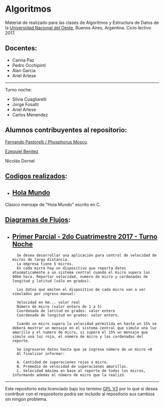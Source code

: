 # Algoritmos
Material de realizado para las clases de Algoritmos y Estructura de Datos de la [Universidad Nacional del Oeste](http://uno.edu.ar/), Buenos Aires, Argentina.
Ciclo lectivo 2017.

## Docentes:
* Carina Paz
* Pedro Occhipinti
* Alan Garcia
* Ariel Artese
***
Turno noche:
* Silvia Cuagliarelli
* Jorge Fosatti
* Ariel Artese
* Carlos Menendez

## Alumnos contribuyentes al repositorio:
[Fernando Pastorelli / Phosphorus Moscu](https://github.com/Phosphorus-M).

[Ezequiel Benitez ](https://github.com/Ezekidosh)

Nicolás Dornel

## [Codigos realizados](https://github.com/Phosphorus-M/Algoritmos/tree/master/Clases):

- ## [Hola Mundo](https://github.com/Phosphorus-M/Algoritmos/blob/master/Clases/1%20-%20Hola%20Mundo.c)
Clasico mensaje de "Hola Mundo" escrito en C.

## [Diagramas de Flujos](https://github.com/Phosphorus-M/Algoritmos/tree/master/Diagramas%20de%20Flujo):

- ## [Primer Parcial - 2do Cuatrimestre 2017 - Turno Noche](https://github.com/Phosphorus-M/Algoritmos/blob/master/Diagramas%20de%20Flujo/PrimerP2017TN.png)
		Se desea desarrollar una aplicación para control de velocidad de micros de larga distancia.
		La empresa tiene 5 micros.
		En cada micro hay un dispositivo que reporta datos atuomaticamente a un sistema central cuando el micro supera los 90km hora. Reportar velocidad, numero de micro y cordenadas de longitud y latitud (sólo en grados).

		Los datos que emiten el dispositivo de cada micro van a ser simulados por ingreso manual:

		Velocidad en km... valor real
		Número de micro (valor entero de 1 a 5)
		Coordenada de latitud en grados: valor entero
		Coordenada de longitud en grados: valor entero.

		Cuando un micro supera la velocidad permitida en hasta un 15% se deberá mostrar un mensaje en el sistema central que simule una luz amarilla y el numero de micro, si supera el 15% un mensaje que simule una luz roja, el número de micro y las cordenadas del reporte.

		Se ingresaron datos hasta que se ingrese número de un micro =0
		Al finalizar informar:

		A. Cantidad de superaciones rojas x micro.
		B. Promedio de velocidad de superaciones amarillas.
		C. Velocidad máxima en base al reporte de todos los micros, informando además el número de micro que la realizó.

***

Este repositorio esta licenciado bajo los termino [GPL V3](LICENSE.md) por lo que si desea contribuir con el respositorio podra ser incluido al repositorio sus cambios sin ningún problema.
